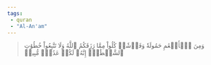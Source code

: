 ```yaml
---
tags: 
 - quran 
 - "Al-An'am"
---
```


> وَمِنَ ٱلۡأَنۡعَٰمِ حَمُولَةٗ وَفَرۡشٗاۚ كُلُواْ مِمَّا رَزَقَكُمُ ٱللَّهُ وَلَا تَتَّبِعُواْ خُطُوَٰتِ ٱلشَّيۡطَٰنِۚ إِنَّهُۥ لَكُمۡ عَدُوّٞ مُّبِينٞ
